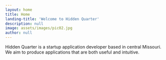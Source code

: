 ```yaml
---
layout: home
title: Home
landing-title: 'Welcome to Hidden Quarter'
description: null
image: assets/images/pic02.jpg
author: null
---
```


Hidden Quarter is a startup application developer based in central Missouri. We aim to produce applications that are both useful and intuitive.